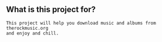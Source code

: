 ## What is this project for?
```
This project will help you download music and albums from therockmusic.org
and enjoy and chill.
```
